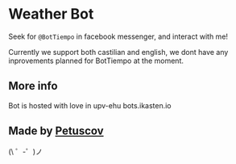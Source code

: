 Weather Bot
=========================

Seek for `@BotTiempo` in facebook messenger, and interact with me!

Currently we support both castilian and english, we dont have any inprovements planned for BotTiempo at the moment. 


More info
------------

Bot is hosted with love in upv-ehu bots.ikasten.io


Made by [Petuscov](https://github.com/petuscov/)
-------------------

(\ ゜-゜)ノ
